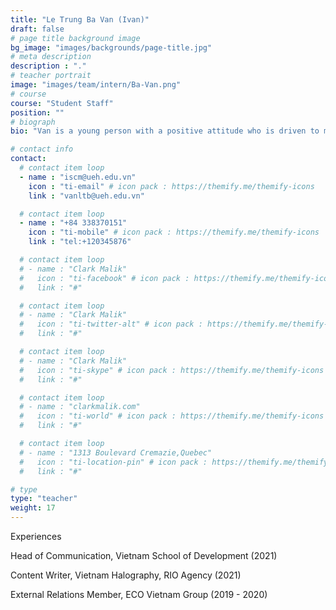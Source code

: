 ```yaml
---
title: "Le Trung Ba Van (Ivan)"
draft: false
# page title background image
bg_image: "images/backgrounds/page-title.jpg"
# meta description
description : "."
# teacher portrait
image: "images/team/intern/Ba-Van.png"
# course
course: "Student Staff"
position: ""
# biograph
bio: "Van is a young person with a positive attitude who is driven to make outstanding changes and eager to learn more to be ready to embrace indefinite challenges. Currently, he is studying at the University of Economics Ho Chi Minh City (UEH) and working at ISCM as a Student Staff in the field of Marketing and PR, while also supporting the operation of ISCM. His interests lie in communication, education, and sustainable development. He is committed to developing his skills in these areas and using them to make a positive impact on society."

# contact info
contact:
  # contact item loop
  - name : "iscm@ueh.edu.vn"
    icon : "ti-email" # icon pack : https://themify.me/themify-icons
    link : "vanltb@ueh.edu.vn"

  # contact item loop
  - name : "+84 338370151"
    icon : "ti-mobile" # icon pack : https://themify.me/themify-icons
    link : "tel:+120345876"

  # contact item loop
  # - name : "Clark Malik"
  #   icon : "ti-facebook" # icon pack : https://themify.me/themify-icons
  #   link : "#"

  # contact item loop
  # - name : "Clark Malik"
  #   icon : "ti-twitter-alt" # icon pack : https://themify.me/themify-icons
  #   link : "#"

  # contact item loop
  # - name : "Clark Malik"
  #   icon : "ti-skype" # icon pack : https://themify.me/themify-icons
  #   link : "#"

  # contact item loop
  # - name : "clarkmalik.com"
  #   icon : "ti-world" # icon pack : https://themify.me/themify-icons
  #   link : "#"

  # contact item loop
  # - name : "1313 Boulevard Cremazie,Quebec"
  #   icon : "ti-location-pin" # icon pack : https://themify.me/themify-icons
  #   link : "#"

# type
type: "teacher"
weight: 17
---
```

Experiences

Head of Communication, Vietnam School of Development (2021)

Content Writer, Vietnam Halography, RIO Agency (2021)

External Relations Member, ECO Vietnam Group (2019 - 2020)